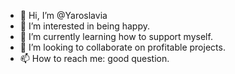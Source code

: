 - 👋 Hi, I’m @Yaroslavia
- 👀 I’m interested in being happy.
- 🌱 I’m currently learning how to support myself.
- 💞️ I’m looking to collaborate on profitable projects.
- 📫 How to reach me: good question.

<!---
Yaroslavia/Yaroslavia is a ✨ special ✨ repository because its `README.md` (this file) appears on your GitHub profile.
You can click the Preview link to take a look at your changes.
--->
